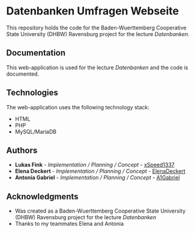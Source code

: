 # Datenbanken Umfragen Webseite
This repository holds the code for the Baden-Wuerttemberg Cooperative State University (DHBW) Ravensburg project for the lecture *Datenbanken*.


## Documentation
This web-application is used for the lecture *Datenbanken* and the code is documented.


## Technologies
The web-application uses the following technology stack:
* HTML
* PHP
* MySQL/MariaDB


## Authors
* **Lukas Fink** - *Implementation / Planning / Concept* - [xSpeed1337](https://github.com/xSpeed1337)
* **Elena Deckert** - *Implementation / Planning / Concept* - [ElenaDeckert](https://github.com/ElenaDeckert)
* **Antonia Gabriel** - *Implementation / Planning / Concept* - [A1Gabriel](https://github.com/A1Gabriel)


## Acknowledgments
* Was created as a Baden-Wuerttemberg Cooperative State University (DHBW) Ravensburg project for the lecture *Datenbanken*
* Thanks to my teammates Elena and Antonia
